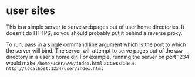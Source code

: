 # user sites

This is a simple server to serve webpages out of user home directories. It doesn't
do HTTPS, so you should probably put it behind a reverse proxy.

To run, pass in a single command line argument which is the port to which the server
will bind. The server will attempt to serve pages out of the ``www`` directory
in a user's home dir. For example, running the server on port 1234 would make
``/home/user/www/index.html`` accessible at ``http://localhost:1234/user/index.html``
